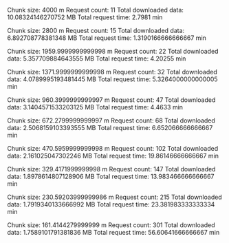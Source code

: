Chunk size: 4000 m
Request count: 11
Total downloaded data: 10.08324146270752 MB
Total request time: 2.7981 min

Chunk size: 2800 m
Request count: 15
Total downloaded data: 6.892708778381348 MB
Total request time: 1.3190166666666667 min

Chunk size: 1959.9999999999998 m
Request count: 22
Total downloaded data: 5.357709884643555 MB
Total request time: 4.20255 min

Chunk size: 1371.9999999999998 m
Request count: 32
Total downloaded data: 4.0789995193481445 MB
Total request time: 5.3264000000000005 min

Chunk size: 960.3999999999997 m
Request count: 47
Total downloaded data: 3.1404571533203125 MB
Total request time: 4.4633 min

Chunk size: 672.2799999999997 m
Request count: 68
Total downloaded data: 2.5068159103393555 MB
Total request time: 6.652066666666667 min

Chunk size: 470.5959999999998 m
Request count: 102
Total downloaded data: 2.161025047302246 MB
Total request time: 19.86146666666667 min

Chunk size: 329.4171999999998 m
Request count: 147
Total downloaded data: 1.8978614807128906 MB
Total request time: 13.983466666666667 min

Chunk size: 230.59203999999986 m
Request count: 215
Total downloaded data: 1.7919340133666992 MB
Total request time: 23.381983333333334 min

Chunk size: 161.4144279999999 m
Request count: 301
Total downloaded data: 1.7589101791381836 MB
Total request time: 56.60641666666667 min